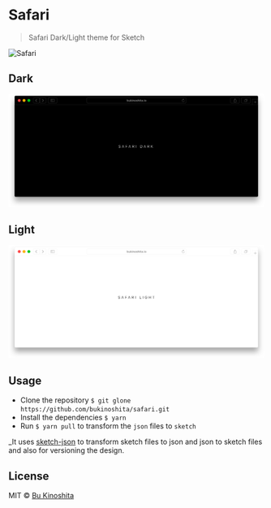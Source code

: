 # Safari

> Safari Dark/Light theme for Sketch

<img src="safari.png" alt="Safari"/>

## Dark

<img src="safari-dark.png" alt="Safari Dark"/>

## Light

<img src="safari-light.png" alt="Safari Light"/>

## Usage

* Clone the repository `$ git glone https://github.com/bukinoshita/safari.git`
* Install the dependencies `$ yarn`
* Run `$ yarn pull` to transform the `json` files to `sketch`

_It uses [sketch-json](https://github.com/bukinoshita/sketch-json-cli) to transform sketch files to json and json to sketch files and also for versioning the design.

## License

MIT © [Bu Kinoshita](https://bukinoshita.io)
